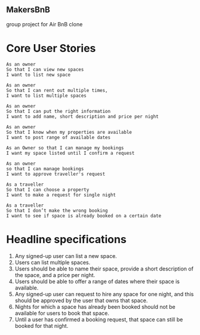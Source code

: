 ## MakersBnB
group project for Air BnB clone

# Core User Stories

```
As an owner
So that I can view new spaces
I want to list new space

As an owner
So that I can rent out multiple times,
I want to list multiple spaces

As an owner
So that I can put the right information
I want to add name, short description and price per night

As an owner
So that I know when my properties are available
I want to post range of available dates

As an Owner so that I can manage my bookings
I want my space listed until I confirm a request

As an owner
so that I can manage bookings
I want to approve traveller's request

As a traveller
So that I can choose a property
I want to make a request for single night

As a traveller
So that I don’t make the wrong booking
I want to see if space is already booked on a certain date

```

# Headline specifications

1. Any signed-up user can list a new space.
2. Users can list multiple spaces.
3. Users should be able to name their space, provide a short description of the space, and a price per night.
4. Users should be able to offer a range of dates where their space is available.
5. Any signed-up user can request to hire any space for one night, and this should be approved by the user that owns that space.
6. Nights for which a space has already been booked should not be available for users to book that space.
7. Until a user has confirmed a booking request, that space can still be booked for that night.
